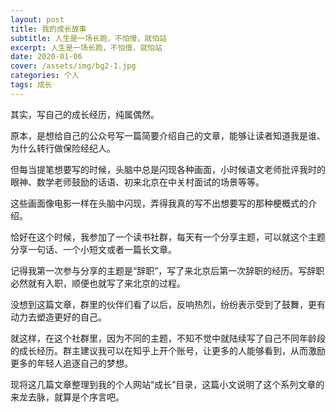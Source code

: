 ```yaml
---
layout: post
title: 我的成长故事
subtitle: 人生是一场长跑，不怕慢，就怕站
excerpt: 人生是一场长跑，不怕慢，就怕站
date: 2020-01-06
cover: /assets/img/bg2-1.jpg
categories: 个人
tags: 成长
---
```


其实，写自己的成长经历，纯属偶然。

原本，是想给自己的公众号写一篇简要介绍自己的文章，能够让读者知道我是谁、为什么转行做保险经纪人。

但每当提笔想要写的时候，头脑中总是闪现各种画面，小时候语文老师批评我时的眼神、数学老师鼓励的话语、初来北京在中关村面试的场景等等。

这些画面像电影一样在头脑中闪现，弄得我真的写不出想要写的那种梗概式的介绍。

恰好在这个时候，我参加了一个读书社群，每天有一个分享主题，可以就这个主题分享一句话、一个小短文或者一篇长文章。

记得我第一次参与分享的主题是“辞职”，写了来北京后第一次辞职的经历。写辞职必然就有入职，顺便也就写了来北京的过程。

没想到这篇文章，群里的伙伴们看了以后，反响热烈，纷纷表示受到了鼓舞，更有动力去塑造更好的自己。

就这样，在这个社群里，因为不同的主题，不知不觉中就陆续写了自己不同年龄段的成长经历。群主建议我可以在知乎上开个账号，让更多的人能够看到，从而激励更多的年轻人追逐自己的梦想。

现将这几篇文章整理到我的个人网站“成长”目录，这篇小文说明了这个系列文章的来龙去脉，就算是个序言吧。